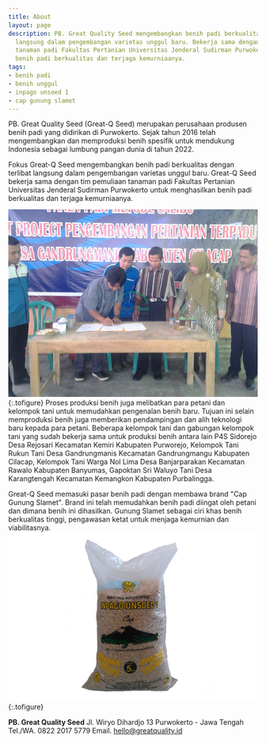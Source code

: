 ```yaml
---
title: About
layout: page
description: PB. Great Quality Seed mengembangkan benih padi berkualitas dengan terlibat
  langsung dalam pengembangan varietas unggul baru. Bekerja sama dengan tim pemuliaan
  tanaman padi Fakultas Pertanian Universitas Jenderal Sudirman Purwokerto untuk menghasilkan
  benih padi berkualitas dan terjaga kemurniaanya.
tags:
- benih padi
- benih unggul
- inpago unsoed 1
- cap gunung slamet
---
```


PB. Great Quality Seed (Great-Q Seed) merupakan perusahaan produsen benih padi yang didirikan di Purwokerto. Sejak tahun 2016 telah mengembangkan dan memproduksi benih spesifik untuk mendukung Indonesia sebagai lumbung pangan dunia di tahun 2022. 

Fokus Great-Q Seed mengembangkan benih padi berkualitas dengan terlibat langsung dalam pengembangan varietas unggul baru. Great-Q Seed bekerja sama dengan tim pemuliaan tanaman padi Fakultas Pertanian Universitas Jenderal Sudirman Purwokerto untuk menghasilkan benih padi berkualitas dan terjaga kemurniaanya. 

![Kerja Sama Produksi](/assets/images/kerjasama.jpg "Kerja Sama Produksi dengan UPBS PGA Faperta Unsoed")
{:.tofigure}
Proses produksi benih juga melibatkan para petani dan kelompok tani untuk memudahkan pengenalan benih baru. Tujuan ini selain memproduksi benih juga memberikan pendampingan dan alih teknologi baru kepada para petani. Beberapa kelompok tani dan gabungan kelompok tani yang sudah bekerja sama untuk produksi benih antara lain P4S Sidorejo Desa Rejosari Kecamatan Kemiri Kabupaten Purworejo, Kelompok Tani Rukun Tani Desa Gandrungmanis Kecamatan Gandrungmangu Kabupaten Cilacap, Kelompok Tani Warga Nol Lima Desa Banjarparakan Kecamatan Rawalo Kabupaten Banyumas, Gapoktan Sri Waluyo Tani Desa Karangtengah Kecamatan Kemangkon Kabupaten Purbalingga.

Great-Q Seed memasuki pasar benih padi dengan membawa brand "Cap Gunung Slamet". Brand ini telah memudahkan benih padi diingat oleh petani dan dimana benih ini dihasilkan. Gunung Slamet sebagai ciri khas benih berkualitas tinggi, pengawasan ketat untuk menjaga kemurnian dan viabilitasnya.
![Benih Cap Gunung Slamet](/assets/images/benih.jpg "Benih Cap Gunung Slamet")
{:.tofigure}

**PB. Great Quality Seed**
Jl. Wiryo Dihardjo 13 Purwokerto - Jawa Tengah
Tel./WA. 0822 2017 5779
Email. hello@greatquality.id